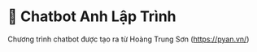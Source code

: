 # 💬 Chatbot Anh Lập Trình

Chương trình chatbot được tạo ra từ Hoàng Trung Sơn (https://pyan.vn/)


